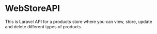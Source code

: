 # WebStoreAPI


This is Laravel API for a products store where you can view, store, update and delete different types of products.

